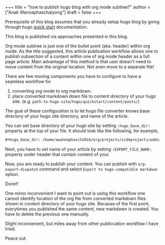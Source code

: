 +++
title = "how to publish hugo blog with org mode subtree?"
author = ["Anak Wannaphaschaiyong"]
draft = false
+++

Prerequisite of this blog assumes that you already setup hugo blog by going through hugo [quick start](https://gohugo.io/getting-started/quick-start/) documentation.

This blog is published via approaches presented in this blog.

Org mode subtree is just one of the bullet point (aka. header) within org mode.
As the title suggested, this article publication workflow allows one to publish subsection of a content within one of org mode header as a full page article. Main advantage of this method is that user doesn't need to move content from the original location. Not even move to a separate file!

There are few moving components you have to configure to have a seamless workflow for

1.  converting org mode to org markdown.
2.  place converted markdown down file to content directory of your hugo site. (e.g. `path-to-hugo-site/hugo/quickstart/content/posts/`)

The goal of these configuration is to let hugo file converter knows base directory of your hugo site directory, and name of the article.

You can set base directory of your hugo site by setting `:hugo_base_dir:` property at the top of your file. It should look like the following, for example,

```org
#+hugo_base_dir: /home/awannaphasch2016/org/projects/sideprojects/website/my-website/hugo/quickstart=
```

Next, you have to set name of your article by setting `:EXPORT_FILE_NAME:` property under header that contain content of your.

Now, you are ready to publish your content. You can publish with `org-export-dispatch` command and select `Export to hugo-compatible markdown` option.

Done!!

One minor inconvenient I want to point out is using this workflow one cannot identify location of the org file from converted markdown files shown in content directory of your hugo site. Because of the first point, everytimes you published the same content, new markdown is created. You have to delete the previous one manually.

Slight inconvenient, but miles away from other publiccation workflow I have tried.

Peace out.
